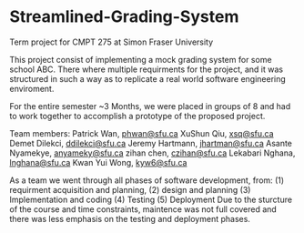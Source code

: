 Streamlined-Grading-System
==========================

Term project for CMPT 275 at Simon Fraser University

This project consist of implementing a mock grading system for some school ABC. 
There where multiple requirments for the project, and it was structured in such a way as to 
replicate a real world software engineering enviroment. 

For the entire semester ~3 Months, we were placed in groups of 8 and had to work together to accomplish 
a prototype of the proposed project. 

Team members:
Patrick Wan,  phwan@sfu.ca
XuShun Qiu,  xsq@sfu.ca
Demet Dilekci, ddilekci@sfu.ca
Jeremy Hartmann, jhartman@sfu.ca
Asante Nyamekye, anyameky@sfu.ca
zihan chen, czihan@sfu.ca
Lekabari Nghana, lnghana@sfu.ca
Kwan Yui Wong, kyw6@sfu.ca


As a team we went through all phases of software development, from: 
(1) requirment acquisition and planning, 
(2) design and planning
(3) Implementation and coding
(4) Testing 
(5) Deployment
Due to the sturcture of the course and time constraints, maintence was not full covered and there was less emphasis
on the testing and deployment phases.

